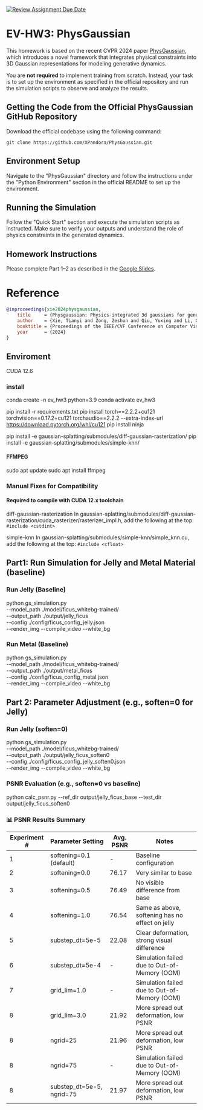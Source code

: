 [![Review Assignment Due Date](https://classroom.github.com/assets/deadline-readme-button-22041afd0340ce965d47ae6ef1cefeee28c7c493a6346c4f15d667ab976d596c.svg)](https://classroom.github.com/a/SdXSjEmH)
# EV-HW3: PhysGaussian

This homework is based on the recent CVPR 2024 paper [PhysGaussian](https://github.com/XPandora/PhysGaussian/tree/main), which introduces a novel framework that integrates physical constraints into 3D Gaussian representations for modeling generative dynamics.

You are **not required** to implement training from scratch. Instead, your task is to set up the environment as specified in the official repository and run the simulation scripts to observe and analyze the results.


## Getting the Code from the Official PhysGaussian GitHub Repository
Download the official codebase using the following command:
```
git clone https://github.com/XPandora/PhysGaussian.git
```


## Environment Setup
Navigate to the "PhysGaussian" directory and follow the instructions under the "Python Environment" section in the official README to set up the environment.


## Running the Simulation
Follow the "Quick Start" section and execute the simulation scripts as instructed. Make sure to verify your outputs and understand the role of physics constraints in the generated dynamics.


## Homework Instructions
Please complete Part 1–2 as described in the [Google Slides](https://docs.google.com/presentation/d/13JcQC12pI8Wb9ZuaVV400HVZr9eUeZvf7gB7Le8FRV4/edit?usp=sharing).


# Reference
```bibtex
@inproceedings{xie2024physgaussian,
    title     = {Physgaussian: Physics-integrated 3d gaussians for generative dynamics},
    author    = {Xie, Tianyi and Zong, Zeshun and Qiu, Yuxing and Li, Xuan and Feng, Yutao and Yang, Yin and Jiang, Chenfanfu},
    booktitle = {Proceedings of the IEEE/CVF Conference on Computer Vision and Pattern Recognition},
    year      = {2024}
}
```

## Enviroment
CUDA 12.6

### install

conda create -n ev_hw3 python=3.9
conda activate ev_hw3

pip install -r requirements.txt
pip install torch==2.2.2+cu121 torchvision==0.17.2+cu121 torchaudio==2.2.2 --extra-index-url https://download.pytorch.org/whl/cu121
pip install ninja

pip install -e gaussian-splatting/submodules/diff-gaussian-rasterization/
pip install -e gaussian-splatting/submodules/simple-knn/

#### FFMPEG
sudo apt update
sudo apt install ffmpeg


### Manual Fixes for Compatibility
#### Required to compile with CUDA 12.x toolchain
diff-gaussian-rasterization
In gaussian-splatting/submodules/diff-gaussian-rasterization/cuda_rasterizer/rasterizer_impl.h, add the following at the top:
```#include <cstdint>```

simple-knn
In gaussian-splatting/submodules/simple-knn/simple_knn.cu, add the following at the top:
```#include <cfloat>```

## Part1: Run Simulation for Jelly and Metal Material (baseline)

### Run Jelly (Baseline)
python gs_simulation.py \
  --model_path ./model/ficus_whitebg-trained/ \
  --output_path ./output/jelly_ficus \
  --config ./config/ficus_config_jelly.json \
  --render_img --compile_video --white_bg

### Run Metal (Baseline)
python gs_simulation.py \
  --model_path ./model/ficus_whitebg-trained/ \
  --output_path ./output/metal_ficus \
  --config ./config/ficus_config_metal.json \
  --render_img --compile_video --white_bg


## Part 2: Parameter Adjustment (e.g., soften=0 for Jelly)

### Run Jelly (soften=0)
python gs_simulation.py \
  --model_path ./model/ficus_whitebg-trained/ \
  --output_path ./output/jelly_ficus_soften0 \
  --config ./config/ficus_config_jelly_soften0.json \
  --render_img --compile_video --white_bg

### PSNR Evaluation (e.g., soften=0 vs baseline)
python calc_psnr.py --ref_dir output/jelly_ficus_base --test_dir output/jelly_ficus_soften0


### 📊 PSNR Results Summary

| Experiment # | Parameter Setting              | Avg. PSNR | Notes                                             |
|--------------|--------------------------------|-----------|---------------------------------------------------|
| 1            | softening=0.1 (default)        | -         | Baseline configuration                           |
| 2            | softening=0.0                  | 76.17     | Very similar to base                             |
| 3            | softening=0.5                  | 76.49     | No visible difference from base                  |
| 4            | softening=1.0                  | 76.54     | Same as above, softening has no effect on jelly  |
| 5            | substep_dt=5e-5                | 22.08     | Clear deformation, strong visual difference      |
| 6            | substep_dt=5e-4                | -         | Simulation failed due to Out-of-Memory (OOM)     |
| 7            | grid_lim=1.0                   | -         | Simulation failed due to Out-of-Memory (OOM)     |
| 8            | grid_lim=3.0                   | 21.92     | More spread out deformation, low PSNR            |
| 8            | ngrid=25                       | 21.96     | More spread out deformation, low PSNR            |
| 8            | ngrid=75                       | -         | Simulation failed due to Out-of-Memory (OOM)     |
| 8            | substep_dt=5e-5, ngrid=75      | 21.97     | More spread out deformation, low PSNR            |
